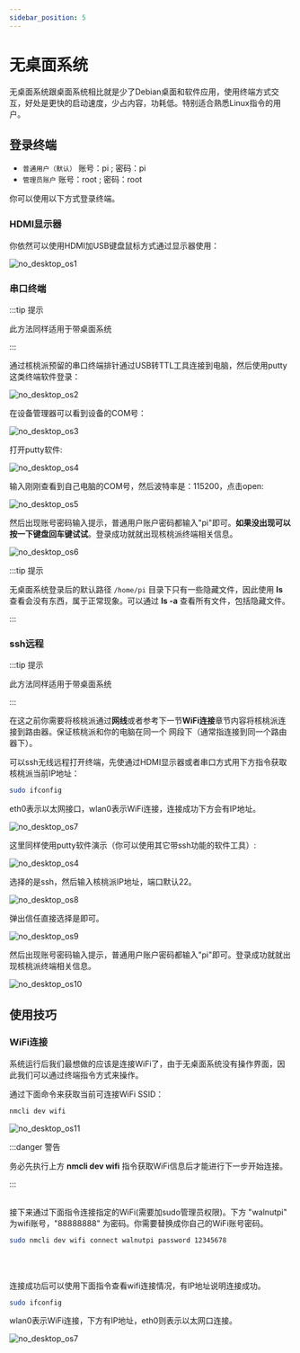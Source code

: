 ```yaml
---
sidebar_position: 5
---
```


# 无桌面系统

无桌面系统跟桌面系统相比就是少了Debian桌面和软件应用，使用终端方式交互，好处是更快的启动速度，少占内容，功耗低。特别适合熟悉Linux指令的用户。

## 登录终端

- `普通用户（默认）` 账号：pi ; 密码：pi
- `管理员账户` 账号：root ; 密码：root

你可以使用以下方式登录终端。

### HDMI显示器

你依然可以使用HDMI加USB键盘鼠标方式通过显示器使用：

![no_desktop_os1](./img/no_desktop_os/no_desktop_os1.png)

### 串口终端

:::tip 提示

此方法同样适用于带桌面系统

:::

通过核桃派预留的串口终端排针通过USB转TTL工具连接到电脑，然后使用putty这类终端软件登录：

![no_desktop_os2](./img/no_desktop_os/no_desktop_os2.png)

在设备管理器可以看到设备的COM号：

![no_desktop_os3](./img/no_desktop_os/no_desktop_os3.png)

打开putty软件:

![no_desktop_os4](./img/no_desktop_os/no_desktop_os4.png)

输入刚刚查看到自己电脑的COM号，然后波特率是：115200，点击open:

![no_desktop_os5](./img/no_desktop_os/no_desktop_os5.png)

然后出现账号密码输入提示，普通用户账户密码都输入"pi"即可。**如果没出现可以按一下键盘回车键试试**。登录成功就就出现核桃派终端相关信息。

![no_desktop_os6](./img/no_desktop_os/no_desktop_os6.png)

:::tip 提示

无桌面系统登录后的默认路径 `/home/pi` 目录下只有一些隐藏文件，因此使用 **ls** 查看会没有东西，属于正常现象。可以通过 **ls -a** 查看所有文件，包括隐藏文件。

:::

### ssh远程

:::tip 提示

此方法同样适用于带桌面系统

:::

在这之前你需要将核桃派通过**网线**或者参考下一节**WiFi连接**章节内容将核桃派连接到路由器。保证核桃派和你的电脑在同一个 网段下（通常指连接到同一个路由器下）。

可以ssh无线远程打开终端，先使通过HDMI显示器或者串口方式用下方指令获取核桃派当前IP地址：
```bash
sudo ifconfig
```
eth0表示以太网接口，wlan0表示WiFi连接，连接成功下方会有IP地址。

![no_desktop_os7](./img/no_desktop_os/no_desktop_os7.png)

这里同样使用putty软件演示（你可以使用其它带ssh功能的软件工具）:

![no_desktop_os4](./img/no_desktop_os/no_desktop_os4.png)

选择的是ssh，然后输入核桃派IP地址，端口默认22。

![no_desktop_os8](./img/no_desktop_os/no_desktop_os8.png)

弹出信任直接选择是即可。

![no_desktop_os9](./img/no_desktop_os/no_desktop_os9.png)

然后出现账号密码输入提示，普通用户账户密码都输入"pi"即可。登录成功就就出现核桃派终端相关信息。

![no_desktop_os10](./img/no_desktop_os/no_desktop_os10.png)

## 使用技巧

### WiFi连接

系统运行后我们最想做的应该是连接WiFi了，由于无桌面系统没有操作界面，因此我们可以通过终端指令方式来操作。

通过下面命令来获取当前可连接WiFi SSID：
```bash
nmcli dev wifi
```

![no_desktop_os11](./img/no_desktop_os/no_desktop_os11.png)


:::danger 警告

务必先执行上方 **nmcli dev wifi** 指令获取WiFi信息后才能进行下一步开始连接。

:::
<br></br>

接下来通过下面指令连接指定的WiFi(需要加sudo管理员权限)。下方 "walnutpi" 为wifi账号，"88888888" 为密码。你需要替换成你自己的WiFi账号密码。
```bash
sudo nmcli dev wifi connect walnutpi password 12345678
```
<br></br>

连接成功后可以使用下面指令查看wifi连接情况，有IP地址说明连接成功。
```bash
sudo ifconfig
```
wlan0表示WiFi连接，下方有IP地址，eth0则表示以太网口连接。

![no_desktop_os7](./img/no_desktop_os/no_desktop_os7.png)




